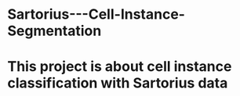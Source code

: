 # Sartorius---Cell-Instance-Segmentation
# This project is  about cell instance classification with Sartorius data  
